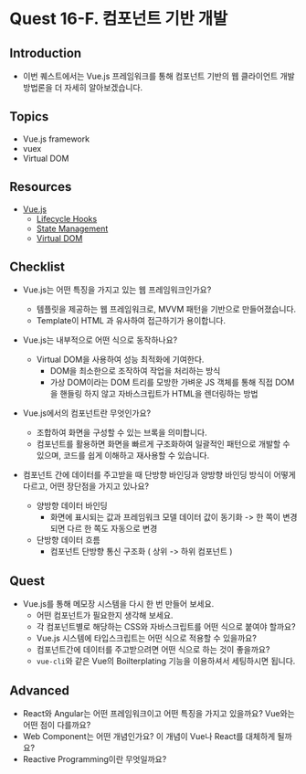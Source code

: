 # Quest 16-F. 컴포넌트 기반 개발

## Introduction

- 이번 퀘스트에서는 Vue.js 프레임워크를 통해 컴포넌트 기반의 웹 클라이언트 개발 방법론을 더 자세히 알아보겠습니다.

## Topics

- Vue.js framework
- vuex
- Virtual DOM

## Resources

- [Vue.js](https://vuejs.org)
  - [Lifecycle Hooks](https://v3.vuejs.org/guide/composition-api-lifecycle-hooks.html)
  - [State Management](https://v3.vuejs.org/guide/state-management.html)
  - [Virtual DOM](https://v3.vuejs.org/guide/optimizations.html#virtual-dom)

## Checklist

- Vue.js는 어떤 특징을 가지고 있는 웹 프레임워크인가요?

  - 템플릿을 제공하는 웹 프레임워크로, MVVM 패턴을 기반으로 만들어졌습니다.
  - Template이 HTML 과 유사하여 접근하기가 용이합니다.

- Vue.js는 내부적으로 어떤 식으로 동작하나요?

  - Virtual DOM을 사용하여 성능 최적화에 기여한다.
    - DOM을 최소한으로 조작하여 작업을 처리하는 방식
    - 가상 DOM이라는 DOM 트리를 모방한 가벼운 JS 객체를 통해 직접 DOM을 핸들링 하지 않고 자바스크립트가 HTML을 렌더링하는 방법

- Vue.js에서의 컴포넌트란 무엇인가요?

  - 조합하여 화면을 구성할 수 있는 브록을 의미합니다.
  - 컴포넌트를 활용하면 화면을 빠르게 구조화하여 일괄적인 패턴으로 개발할 수 있으며, 코드를 쉽게 이해하고 재사용할 수 있습니다.

- 컴포넌트 간에 데이터를 주고받을 때 단방향 바인딩과 양방향 바인딩 방식이 어떻게 다르고, 어떤 장단점을 가지고 있나요?
  - 양방향 데이터 바인딩
    - 화면에 표시되는 값과 프레임워크 모델 데이터 값이 동기화 -> 한 쪽이 변경되면 다르 한 쪽도 자동으로 변경
  - 단방향 데이터 흐름
    - 컴포넌트 단방향 통신 구조화 ( 상위 -> 하위 컴포넌트 )

## Quest

- Vue.js를 통해 메모장 시스템을 다시 한 번 만들어 보세요.
  - 어떤 컴포넌트가 필요한지 생각해 보세요.
  - 각 컴포넌트별로 해당하는 CSS와 자바스크립트를 어떤 식으로 붙여야 할까요?
  - Vue.js 시스템에 타입스크립트는 어떤 식으로 적용할 수 있을까요?
  - 컴포넌트간에 데이터를 주고받으려면 어떤 식으로 하는 것이 좋을까요?
  - `vue-cli`와 같은 Vue의 Boilterplating 기능을 이용하셔서 세팅하시면 됩니다.

## Advanced

- React와 Angular는 어떤 프레임워크이고 어떤 특징을 가지고 있을까요? Vue와는 어떤 점이 다를까요?
- Web Component는 어떤 개념인가요? 이 개념이 Vue나 React를 대체하게 될까요?
- Reactive Programming이란 무엇일까요?
